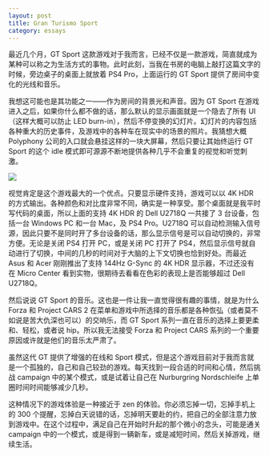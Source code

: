 ```yaml
---
layout: post
title: Gran Turismo Sport
category: essays
---
```


最近几个月，GT Sport 这款游戏对于我而言，已经不仅是一款游戏，简直就成为某种可以称之为生活方式的事物。此时此刻，当我在书房的电脑上敲打这篇文字的时候，旁边桌子的桌面上就放着 PS4 Pro，上面运行的 GT Sport 提供了房间中变化的光线和音乐。

我想这可能也是其功能之一——作为房间的背景光和声音。因为 GT Sport 在游戏进入之后，如果你什么都不做的话，那么默认的显示画面就是一个隐去了所有 UI（这样大概可以防止 LED burn-in），然后不停变换的幻灯片。幻灯片的内容包括各种重大的历史事件，及游戏中的各种车在现实中的场景的照片。我猜想大概 Polyphony 公司的入口就会悬挂这样的一块大屏幕，然后只要让其始终运行 GT Sport 的这个 idle 模式即可源源不断地提供各种几乎不会重复的视觉和听觉刺激。

![](https://i.v2ex.co/A75nrs56.jpeg)

视觉肯定是这个游戏最大的一个优点。只要显示硬件支持，游戏可以以 4K HDR 的方式输出。各种颜色和对比度非常不同，确实是一种享受。那个桌面就是我平时写代码的桌面，所以上面的支持 4K HDR 的 Dell U2718Q 一共接了 3 台设备，包括一台 Windows PC 和一台 Mac，及 PS4 Pro。U2718Q 可以自动检测输入信号源，因此只要不是同时开了多台设备的话，那么显示信号是可以自动切换的，非常方便。无论是关闭 PS4 打开 PC，或是关闭 PC 打开了 PS4，然后显示信号就自动进行了切换，中间的几秒的时间对于大脑的上下文切换也恰到好处。而最近 Asus 和 Acer 刚刚推出了支持 144Hz G-Sync 的 4K HDR 显示器，不过还没有在 Micro Center 看到实物，很期待去看看在色彩的表现上是否能够超过 Dell U2718Q。

然后说说 GT Sport 的音乐。这也是一件让我一直觉得很有趣的事情，就是为什么 Forza 和 Project CARS 2 在菜单和游戏中所选择的音乐都是各种恢弘（或者莫不如说是苦大仇深也可以）的交响乐，而 GT Sport 系列一直在音乐的选择上要更柔和、轻松，或者说 hip。所以我无法接受 Forza 和 Project CARS 系列的一个重要原因或许就是他们的音乐太严肃了。

虽然这代 GT 提供了增强的在线和 Sport 模式，但是这个游戏目前对于我而言就是一个孤独的，自己和自己较劲的游戏。每天找到一段合适的时间和心情，然后挑战 campaign 中的某个模式，或是试着让自己在 Nurburgring Nordschleife 上单圈时间时间能够减少几秒。

这种情况下的游戏体验是一种接近于 zen 的体验。你必须忘掉一切，忘掉手机上的 300 个提醒，忘掉白天说错的话，忘掉明天要赴的约，把自己的全部注意力放到游戏中。在这个过程中，满足自己在开始时升起的那个微小的念头，可能是通关 campaign 中的一个模式，或是得到一辆新车，或是减短时间，然后关掉游戏，继续生活。